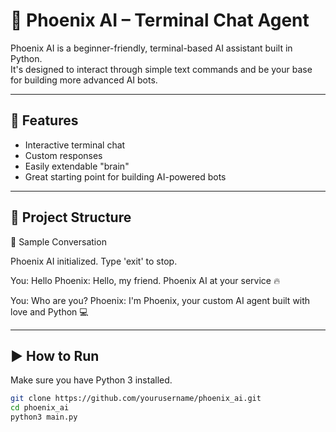 # 🧠 Phoenix AI – Terminal Chat Agent

Phoenix AI is a beginner-friendly, terminal-based AI assistant built in Python.  
It's designed to interact through simple text commands and be your base for building more advanced AI bots.

---

## 🚀 Features

- Interactive terminal chat
- Custom responses
- Easily extendable "brain"
- Great starting point for building AI-powered bots

---

## 📁 Project Structure

🧠 Sample Conversation

Phoenix AI initialized. Type 'exit' to stop.

You: Hello
Phoenix: Hello, my friend. Phoenix AI at your service 🔥

You: Who are you?
Phoenix: I'm Phoenix, your custom AI agent built with love and Python 💻


---

## ▶️ How to Run

Make sure you have Python 3 installed.

```bash
git clone https://github.com/yourusername/phoenix_ai.git
cd phoenix_ai
python3 main.py


